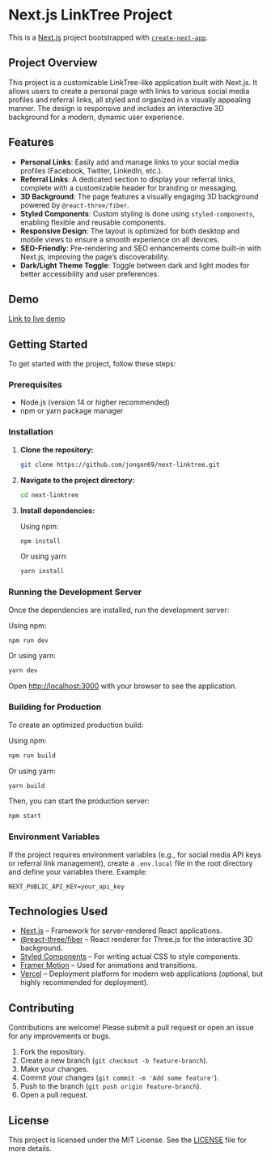# Next.js LinkTree Project

This is a [Next.js](https://nextjs.org/) project bootstrapped with [`create-next-app`](https://github.com/vercel/next.js/tree/canary/packages/create-next-app).

## Project Overview

This project is a customizable LinkTree-like application built with Next.js. It allows users to create a personal page with links to various social media profiles and referral links, all styled and organized in a visually appealing manner. The design is responsive and includes an interactive 3D background for a modern, dynamic user experience.

## Features

- **Personal Links**: Easily add and manage links to your social media profiles (Facebook, Twitter, LinkedIn, etc.).
- **Referral Links**: A dedicated section to display your referral links, complete with a customizable header for branding or messaging.
- **3D Background**: The page features a visually engaging 3D background powered by `@react-three/fiber`.
- **Styled Components**: Custom styling is done using `styled-components`, enabling flexible and reusable components.
- **Responsive Design**: The layout is optimized for both desktop and mobile views to ensure a smooth experience on all devices.
- **SEO-Friendly**: Pre-rendering and SEO enhancements come built-in with Next.js, improving the page’s discoverability.
- **Dark/Light Theme Toggle**: Toggle between dark and light modes for better accessibility and user preferences.

## Demo

[Link to live demo](#)

## Getting Started

To get started with the project, follow these steps:

### Prerequisites

- Node.js (version 14 or higher recommended)
- npm or yarn package manager

### Installation

1. **Clone the repository:**

   ```bash
   git clone https://github.com/jongan69/next-linktree.git
   ```

2. **Navigate to the project directory:**

   ```bash
   cd next-linktree
   ```

3. **Install dependencies:**

   Using npm:

   ```bash
   npm install
   ```

   Or using yarn:

   ```bash
   yarn install
   ```

### Running the Development Server

Once the dependencies are installed, run the development server:

Using npm:

```bash
npm run dev
```

Or using yarn:

```bash
yarn dev
```

Open [http://localhost:3000](http://localhost:3000) with your browser to see the application.

### Building for Production

To create an optimized production build:

Using npm:

```bash
npm run build
```

Or using yarn:

```bash
yarn build
```

Then, you can start the production server:

```bash
npm start
```

### Environment Variables

If the project requires environment variables (e.g., for social media API keys or referral link management), create a `.env.local` file in the root directory and define your variables there. Example:

```
NEXT_PUBLIC_API_KEY=your_api_key
```

## Technologies Used

- [Next.js](https://nextjs.org/) – Framework for server-rendered React applications.
- [@react-three/fiber](https://github.com/pmndrs/react-three-fiber) – React renderer for Three.js for the interactive 3D background.
- [Styled Components](https://styled-components.com/) – For writing actual CSS to style components.
- [Framer Motion](https://www.framer.com/motion/) – Used for animations and transitions.
- [Vercel](https://vercel.com/) – Deployment platform for modern web applications (optional, but highly recommended for deployment).

## Contributing

Contributions are welcome! Please submit a pull request or open an issue for any improvements or bugs.

1. Fork the repository.
2. Create a new branch (`git checkout -b feature-branch`).
3. Make your changes.
4. Commit your changes (`git commit -m 'Add some feature'`).
5. Push to the branch (`git push origin feature-branch`).
6. Open a pull request.

## License

This project is licensed under the MIT License. See the [LICENSE](LICENSE) file for more details.
